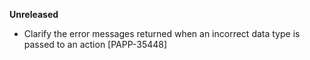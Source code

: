 **Unreleased**
* Clarify the error messages returned when an incorrect data type is passed to an action [PAPP-35448]